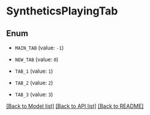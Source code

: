 # SyntheticsPlayingTab

## Enum


* `MAIN_TAB` (value: `-1`)

* `NEW_TAB` (value: `0`)

* `TAB_1` (value: `1`)

* `TAB_2` (value: `2`)

* `TAB_3` (value: `3`)


[[Back to Model list]](../README.md#documentation-for-models) [[Back to API list]](../README.md#documentation-for-api-endpoints) [[Back to README]](../README.md)


